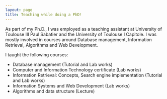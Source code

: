 ```yaml
---
layout: page
title: Teaching while doing a PhD!
---
```


As part of my Ph.D., I was employed as a teaching assistant at University of Toulouse III Paul Sabatier and the University of Toulouse I Capitole. I was mostly involved in courses around Database management, Information Retrieval, Algorithms and Web Development. 

I taught the following courses:

* Database management (Tutorial and Lab works)
* Computer and Information Technology certificate (Lab works)
* Information Retrieval: Concepts, Search engine implementation (Tutorial and Lab works)
* Information Systems and Web Development (Lab works)
* Algorithms and data structure (Lecture)
